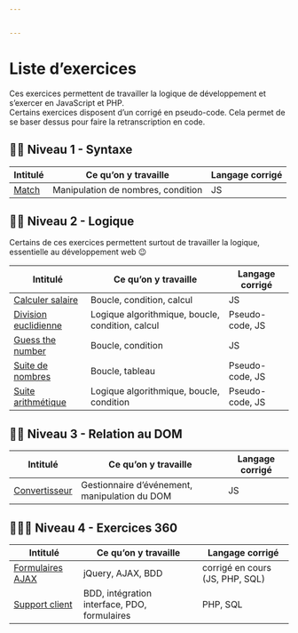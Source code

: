 ```yaml
---


---
```


<h1 id="liste-dexercices">Liste d’exercices</h1>
<p>Ces exercices permettent de travailler la logique de développement et s’exercer en JavaScript et PHP.<br>
Certains exercices disposent d’un corrigé en pseudo-code. Cela permet de se baser dessus pour faire la retranscription en code.</p>
<h2 id="👶🏻-niveau-1---syntaxe">👶🏻 Niveau 1 - Syntaxe</h2>

<table>
<thead>
<tr>
<th>Intitulé</th>
<th>Ce qu’on y travaille</th>
<th>Langage corrigé</th>
</tr>
</thead>
<tbody>
<tr>
<td><a href="https://github.com/Audelweiss/Exercices-developpement/tree/master/Match">Match</a></td>
<td>Manipulation de nombres, condition</td>
<td>JS</td>
</tr>
</tbody>
</table><h2 id="👧🏻-niveau-2---logique">👧🏻 Niveau 2 - Logique</h2>
<p>Certains de ces exercices permettent surtout de travailler la logique, essentielle au développement web 😉</p>

<table>
<thead>
<tr>
<th>Intitulé</th>
<th>Ce qu’on y travaille</th>
<th>Langage corrigé</th>
</tr>
</thead>
<tbody>
<tr>
<td><a href="https://github.com/Audelweiss/Exercices-developpement/tree/master/Calculer-salaire">Calculer salaire</a></td>
<td>Boucle, condition, calcul</td>
<td>JS</td>
</tr>
<tr>
<td><a href="https://github.com/Audelweiss/Exercices-developpement/tree/master/Division%20euclidienne">Division euclidienne</a></td>
<td>Logique algorithmique, boucle, condition, calcul</td>
<td>Pseudo-code, JS</td>
</tr>
<tr>
<td><a href="https://github.com/Audelweiss/Exercices-developpement/tree/master/Guess-the-number">Guess the number</a></td>
<td>Boucle, condition</td>
<td>JS</td>
</tr>
<tr>
<td><a href="https://github.com/Audelweiss/Exercices-developpement/tree/master/Suite%20de%20nombres">Suite de nombres</a></td>
<td>Boucle, tableau</td>
<td>Pseudo-code, JS</td>
</tr>
<tr>
<td><a href="https://github.com/Audelweiss/Exercices-developpement/tree/master/Suite%20arithm%C3%A9tique">Suite arithmétique</a></td>
<td>Logique algorithmique, boucle, condition</td>
<td>Pseudo-code, JS</td>
</tr>
</tbody>
</table><h2 id="👦🏻-niveau-3---relation-au-dom">👦🏻 Niveau 3 - Relation au DOM</h2>

<table>
<thead>
<tr>
<th>Intitulé</th>
<th>Ce qu’on y travaille</th>
<th>Langage corrigé</th>
</tr>
</thead>
<tbody>
<tr>
<td><a href="https://github.com/Audelweiss/Exercices-developpement/tree/master/Convertisseur">Convertisseur</a></td>
<td>Gestionnaire d’événement, manipulation du DOM</td>
<td>JS</td>
</tr>
</tbody>
</table><h2 id="👩🏻‍🦱-niveau-4---exercices-360">👩🏻‍🦱 Niveau 4 - Exercices 360</h2>

<table>
<thead>
<tr>
<th>Intitulé</th>
<th>Ce qu’on y travaille</th>
<th>Langage corrigé</th>
</tr>
</thead>
<tbody>
<tr>
<td><a href="https://github.com/Audelweiss/Exercices-developpement/tree/master/Convertisseur">Formulaires AJAX</a></td>
<td>jQuery, AJAX, BDD</td>
<td>corrigé en cours (JS, PHP, SQL)</td>
</tr>
<tr>
<td><a href="https://github.com/Audelweiss/Exercices-developpement/tree/master/Support%20client">Support client</a></td>
<td>BDD, intégration interface, PDO, formulaires</td>
<td>PHP, SQL</td>
</tr>
</tbody>
</table>
